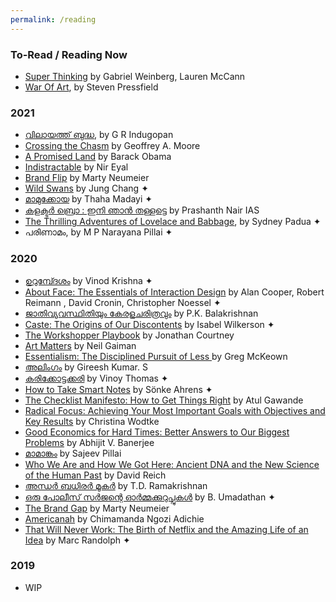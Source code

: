 ```yaml
---
permalink: /reading
---
```


### To-Read / Reading Now
- [Super Thinking](https://amzn.to/2V6rNp9) by Gabriel Weinberg, Lauren McCann
- [War Of Art](https://amzn.to/3x8JMIl), by Steven Pressfield

### 2021 
- [വിലായത്ത് ബുദ്ധ](https://buybooks.mathrubhumi.com/product/vilayath-budha/), by G R Indugopan
- [Crossing the Chasm](https://amzn.to/36x4kzQ) by Geoffrey A. Moore
- [A Promised Land](https://amzn.to/3rf1ckc) by Barack Obama
- [Indistractable](https://amzn.to/2TCEarH) by Nir Eyal
- [Brand Flip](https://amzn.to/2Ue1OeN) by Marty Neumeier
- [Wild Swans](https://amzn.to/3vrJ34o) by Jung Chang ✦
- [മാമുക്കോയ](https://www.amazon.in/MAMUKKOYA-THAHA-MADAI/dp/8126414529) by Thaha Madayi ✦
- [കളക്ടർ ബ്രൊ : ഇനി ഞാൻ തള്ളട്ടെ](https://amzn.to/3BYh28Q) by Prashanth Nair IAS
- [The Thrilling Adventures of Lovelace and Babbage](https://amzn.to/3ib7nUt), by Sydney Padua ✦
- പരിണാമം, by M P Narayana Pillai ✦

### 2020
- [ഉറുമ്പ്ദേശം](https://www.flipkart.com/urumb-desam/p/itm90dc38292cba6?pid=RBKFWBJ8PQW99GVN) by Vinod Krishna ✦
- [About Face: The Essentials of Interaction Design](https://amzn.to/38mFkvd) by Alan Cooper, Robert Reimann , David Cronin, Christopher Noessel ✦
- [ജാതിവ്യവസ്ഥിതിയും കേരളചരിത്രവും](https://amzn.to/38kdsYU) by P.K. Balakrishnan
- [Caste: The Origins of Our Discontents](https://amzn.to/2KEj9IS) by Isabel Wilkerson ✦
- [The Workshopper Playbook](https://www.workshopperplaybook.com/book-choice) by Jonathan Courtney
- [Art Matters](https://amzn.to/2KoRlZ5) by Neil Gaiman
- [Essentialism: The Disciplined Pursuit of Less ](https://amzn.to/3riMkSq)by Greg McKeown
- [അലിംഗം](https://amzn.to/3av2h2c) by Gireesh Kumar. S
- [കരിക്കോട്ടക്കരി](https://amzn.to/2KhatbI) by Vinoy Thomas ✦
- [How to Take Smart Notes](https://amzn.to/2Khaqwy) by Sönke Ahrens ✦
- [The Checklist Manifesto: How to Get Things Right](https://amzn.to/3rnSn8H) by Atul Gawande
- [Radical Focus: Achieving Your Most Important Goals with Objectives and Key Results](https://amzn.to/2LVPStS) by Christina Wodtke
- [Good Economics for Hard Times: Better Answers to Our Biggest Problems](https://amzn.to/3rfFJrY) by Abhijit V. Banerjee
- [മാമാങ്കം](https://amzn.to/3p95tVc) by Sajeev Pillai
- [Who We Are and How We Got Here: Ancient DNA and the New Science of the Human Past](https://amzn.to/3p95FUq) by David Reich
- [അന്ധര്‍ ബധിരര്‍ മൂകര്‍](https://amzn.to/34NEN4P) by T.D. Ramakrishnan
- [ഒരു പോലീസ് സര്‍ജന്റെ ഓര്‍മ്മക്കുറുപ്പുകള്‍](https://amzn.to/38kCg2V) by B. Umadathan ✦
- [The Brand Gap](https://amzn.to/2LKoeQj) by Marty Neumeier
- [Americanah](https://amzn.to/38o7B4D) by Chimamanda Ngozi Adichie
- [That Will Never Work: The Birth of Netflix and the Amazing Life of an Idea](https://amzn.to/34wG6ok) by Marc Randolph ✦

### 2019
- WIP

